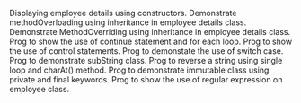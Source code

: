 Displaying employee details using constructors.
Demonstrate methodOverloading using inheritance in employee details class.
Demonstrate MethodOverriding using inheritance in employee details class.
Prog to show the use of continue statement and for each loop.
Prog to show the use of control statements.
Prog to demonstate the use of switch case.
Prog to demonstrate subString class.
Prog to reverse a string using single loop and charAt() method.
Prog to demonstrate immutable class using private and final keywords.
Prog to show the use of regular expression on employee class.




